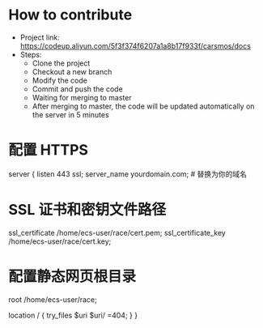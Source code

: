 # How to contribute
- Project link: https://codeup.aliyun.com/5f3f374f6207a1a8b17f933f/carsmos/docs
- Steps:
    - Clone the project
    - Checkout a new branch
    - Modify the code
    - Commit and push the code
    - Waiting for merging to master
    - After merging to master, the code will be updated automatically on the server in 5 minutes


# 配置 HTTPS
 server {
   listen 443 ssl;
   server_name yourdomain.com;  # 替换为你的域名

   # SSL 证书和密钥文件路径
   ssl_certificate /home/ecs-user/race/cert.pem;
   ssl_certificate_key /home/ecs-user/race/cert.key;

   # 配置静态网页根目录
   root /home/ecs-user/race;

   location / {
     try_files $uri $uri/ =404;
   }
 }